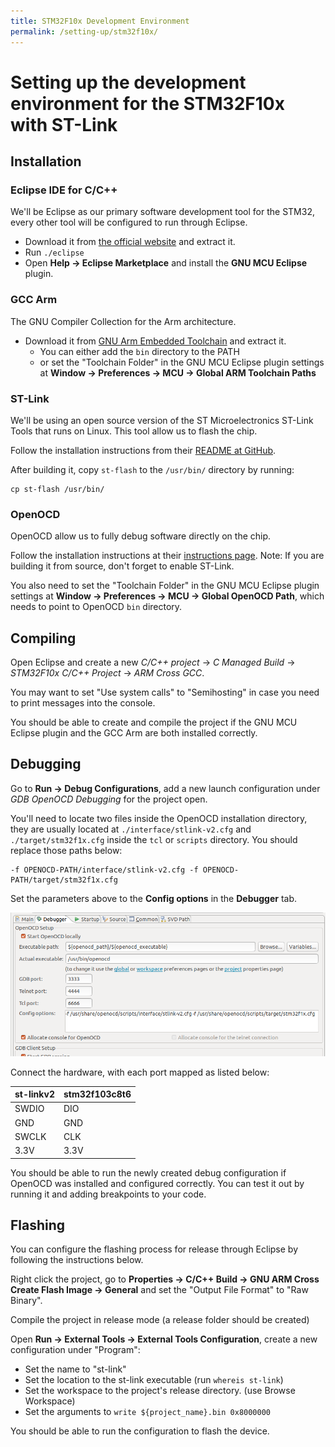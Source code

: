 ```yaml
---
title: STM32F10x Development Environment
permalink: /setting-up/stm32f10x/
---
```


# Setting up the development environment for the STM32F10x with ST-Link

## Installation

### Eclipse IDE for C/C++
We'll be Eclipse as our primary software development tool for the STM32, every other tool will be configured to run through Eclipse.

* Download it from [the official website](https://www.eclipse.org/downloads/packages/) and extract it.
* Run `./eclipse`
* Open **Help -> Eclipse Marketplace** and install the **GNU MCU Eclipse** plugin.

### GCC Arm
The GNU Compiler Collection for the Arm architecture.

* Download it from [GNU Arm Embedded Toolchain](https://developer.arm.com/tools-and-software/open-source-software/developer-tools/gnu-toolchain/gnu-rm) and extract it.
	* You can either add the `bin` directory to the PATH
	* or set the "Toolchain Folder" in the GNU MCU Eclipse plugin settings at **Window -> Preferences -> MCU -> Global ARM Toolchain Paths**

### ST-Link
We'll be using an open source version of the ST Microelectronics ST-Link Tools that runs on Linux. This tool allow us to flash the chip.

Follow the installation instructions from their [README at GitHub](https://github.com/texane/stlink/blob/master/README.md).

After building it, copy `st-flash` to the `/usr/bin/` directory by running:
```
cp st-flash /usr/bin/
```

### OpenOCD
OpenOCD allow us to fully debug software directly on the chip.

Follow the installation instructions at their [instructions page](http://openocd.org/getting-openocd/).
Note: If you are building it from source, don't forget to enable ST-Link.

You also need to set the "Toolchain Folder" in the GNU MCU Eclipse plugin settings at **Window -> Preferences -> MCU -> Global OpenOCD Path**, which needs to point to OpenOCD `bin` directory.

## Compiling

Open Eclipse and create a new *C/C++ project* -> *C Managed Build* -> *STM32F10x C/C++ Project* -> *ARM Cross GCC*.

You may want to set "Use system calls" to "Semihosting" in case you need to print messages into the console.

You should be able to create and compile the project if the GNU MCU Eclipse plugin and the GCC Arm are both installed correctly.

## Debugging

Go to **Run -> Debug Configurations**, add a new launch configuration under *GDB OpenOCD Debugging* for the project open.

You'll need to locate two files inside the OpenOCD installation directory, they are usually located at `./interface/stlink-v2.cfg` and `./target/stm32f1x.cfg` inside the `tcl` or `scripts` directory. You should replace those paths below:
```
-f OPENOCD-PATH/interface/stlink-v2.cfg -f OPENOCD-PATH/target/stm32f1x.cfg
```
Set the parameters above to the **Config options** in the **Debugger** tab.

![OpenOCD Eclipse Config Options](img/openocd-debugger-config.png)

Connect the hardware, with each port mapped as listed below:

| st-linkv2 | stm32f103c8t6 |
| ------------- | ------------------- |
| SWDIO | DIO |
| GND | GND |
| SWCLK | CLK |
| 3.3V | 3.3V |

You should be able to run the newly created debug configuration if OpenOCD was installed and configured correctly. You can test it out by running it and adding breakpoints to your code.

## Flashing
You can configure the flashing process for release through Eclipse by following the instructions below.

Right click the project, go to **Properties -> C/C++ Build -> GNU ARM Cross Create Flash Image -> General** and set the "Output File Format" to "Raw Binary".

Compile the project in release mode (a release folder should be created)

Open **Run -> External Tools -> External Tools Configuration**, create a new configuration under "Program":

* Set the name to "st-link"
* Set the location to the st-link executable (run `whereis st-link`)
* Set the workspace to the project's release directory. (use Browse Workspace)
* Set the arguments to `write ${project_name}.bin 0x8000000`

You should be able to run the configuration to flash the device.

